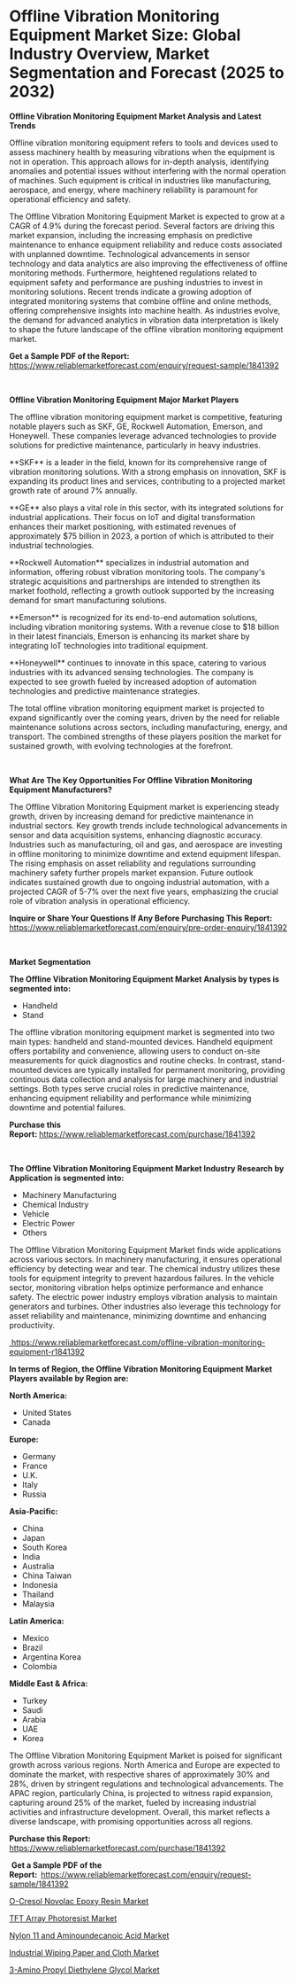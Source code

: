 <p><h1>Offline Vibration Monitoring Equipment Market Size: Global Industry Overview, Market Segmentation and Forecast (2025 to 2032)</h1></p><p><strong>Offline Vibration Monitoring Equipment Market Analysis and Latest Trends</strong></p>
<p><p>Offline vibration monitoring equipment refers to tools and devices used to assess machinery health by measuring vibrations when the equipment is not in operation. This approach allows for in-depth analysis, identifying anomalies and potential issues without interfering with the normal operation of machines. Such equipment is critical in industries like manufacturing, aerospace, and energy, where machinery reliability is paramount for operational efficiency and safety.</p><p>The Offline Vibration Monitoring Equipment Market is expected to grow at a CAGR of 4.9% during the forecast period. Several factors are driving this market expansion, including the increasing emphasis on predictive maintenance to enhance equipment reliability and reduce costs associated with unplanned downtime. Technological advancements in sensor technology and data analytics are also improving the effectiveness of offline monitoring methods. Furthermore, heightened regulations related to equipment safety and performance are pushing industries to invest in monitoring solutions. Recent trends indicate a growing adoption of integrated monitoring systems that combine offline and online methods, offering comprehensive insights into machine health. As industries evolve, the demand for advanced analytics in vibration data interpretation is likely to shape the future landscape of the offline vibration monitoring equipment market.</p></p>
<p><strong>Get a Sample PDF of the Report:&nbsp;</strong> <a href="https://www.reliablemarketforecast.com/enquiry/request-sample/1841392?utm_campaign=1897&utm_medium=2&utm_source=Github&utm_content=ia&utm_term=28022025&utm_id=offline-vibration-monitoring-equipment">https://www.reliablemarketforecast.com/enquiry/request-sample/1841392</a></p>
<p>&nbsp;</p>
<p><strong>Offline Vibration Monitoring Equipment Major Market Players</strong></p>
<p><p>The offline vibration monitoring equipment market is competitive, featuring notable players such as SKF, GE, Rockwell Automation, Emerson, and Honeywell. These companies leverage advanced technologies to provide solutions for predictive maintenance, particularly in heavy industries.</p><p>**SKF** is a leader in the field, known for its comprehensive range of vibration monitoring solutions. With a strong emphasis on innovation, SKF is expanding its product lines and services, contributing to a projected market growth rate of around 7% annually. </p><p>**GE** also plays a vital role in this sector, with its integrated solutions for industrial applications. Their focus on IoT and digital transformation enhances their market positioning, with estimated revenues of approximately $75 billion in 2023, a portion of which is attributed to their industrial technologies.</p><p>**Rockwell Automation** specializes in industrial automation and information, offering robust vibration monitoring tools. The company's strategic acquisitions and partnerships are intended to strengthen its market foothold, reflecting a growth outlook supported by the increasing demand for smart manufacturing solutions.</p><p>**Emerson** is recognized for its end-to-end automation solutions, including vibration monitoring systems. With a revenue close to $18 billion in their latest financials, Emerson is enhancing its market share by integrating IoT technologies into traditional equipment.</p><p>**Honeywell** continues to innovate in this space, catering to various industries with its advanced sensing technologies. The company is expected to see growth fueled by increased adoption of automation technologies and predictive maintenance strategies.</p><p>The total offline vibration monitoring equipment market is projected to expand significantly over the coming years, driven by the need for reliable maintenance solutions across sectors, including manufacturing, energy, and transport. The combined strengths of these players position the market for sustained growth, with evolving technologies at the forefront.</p></p>
<p>&nbsp;</p>
<p><strong>What Are The Key Opportunities For Offline Vibration Monitoring Equipment Manufacturers?</strong></p>
<p><p>The Offline Vibration Monitoring Equipment market is experiencing steady growth, driven by increasing demand for predictive maintenance in industrial sectors. Key growth trends include technological advancements in sensor and data acquisition systems, enhancing diagnostic accuracy. Industries such as manufacturing, oil and gas, and aerospace are investing in offline monitoring to minimize downtime and extend equipment lifespan. The rising emphasis on asset reliability and regulations surrounding machinery safety further propels market expansion. Future outlook indicates sustained growth due to ongoing industrial automation, with a projected CAGR of 5-7% over the next five years, emphasizing the crucial role of vibration analysis in operational efficiency.</p></p>
<p><strong>Inquire or Share Your Questions If Any Before Purchasing This Report:</strong> <a href="https://www.reliablemarketforecast.com/enquiry/pre-order-enquiry/1841392?utm_campaign=1897&utm_medium=2&utm_source=Github&utm_content=ia&utm_term=28022025&utm_id=offline-vibration-monitoring-equipment">https://www.reliablemarketforecast.com/enquiry/pre-order-enquiry/1841392</a></p>
<p>&nbsp;</p>
<p><strong>Market Segmentation</strong></p>
<p><strong>The Offline Vibration Monitoring Equipment Market Analysis by types is segmented into:</strong></p>
<p><ul><li>Handheld</li><li>Stand</li></ul></p>
<p><p>The offline vibration monitoring equipment market is segmented into two main types: handheld and stand-mounted devices. Handheld equipment offers portability and convenience, allowing users to conduct on-site measurements for quick diagnostics and routine checks. In contrast, stand-mounted devices are typically installed for permanent monitoring, providing continuous data collection and analysis for large machinery and industrial settings. Both types serve crucial roles in predictive maintenance, enhancing equipment reliability and performance while minimizing downtime and potential failures.</p></p>
<p><strong>Purchase this Report:&nbsp;</strong><a href="https://www.reliablemarketforecast.com/purchase/1841392?utm_campaign=1897&utm_medium=2&utm_source=Github&utm_content=ia&utm_term=28022025&utm_id=offline-vibration-monitoring-equipment">https://www.reliablemarketforecast.com/purchase/1841392</a></p>
<p>&nbsp;</p>
<p><strong>The Offline Vibration Monitoring Equipment Market Industry Research by Application is segmented into:</strong></p>
<p><ul><li>Machinery Manufacturing</li><li>Chemical Industry</li><li>Vehicle</li><li>Electric Power</li><li>Others</li></ul></p>
<p><p>The Offline Vibration Monitoring Equipment Market finds wide applications across various sectors. In machinery manufacturing, it ensures operational efficiency by detecting wear and tear. The chemical industry utilizes these tools for equipment integrity to prevent hazardous failures. In the vehicle sector, monitoring vibration helps optimize performance and enhance safety. The electric power industry employs vibration analysis to maintain generators and turbines. Other industries also leverage this technology for asset reliability and maintenance, minimizing downtime and enhancing productivity.</p></p>
<p><a href="https://www.reliablemarketforecast.com/offline-vibration-monitoring-equipment-r1841392?utm_campaign=1897&utm_medium=2&utm_source=Github&utm_content=ia&utm_term=28022025&utm_id=offline-vibration-monitoring-equipment">&nbsp;https://www.reliablemarketforecast.com/offline-vibration-monitoring-equipment-r1841392</a></p>
<p><strong>In terms of Region, the Offline Vibration Monitoring Equipment Market Players available by Region are:</strong></p>
<p>
    <p> <strong> North America: </strong>
        <ul>
            <li>United States</li>
            <li>Canada</li>
        </ul>
        </p> 
    <p> <strong> Europe: </strong>
        <ul>
            <li>Germany</li>
            <li>France</li>
            <li>U.K.</li>
            <li>Italy</li>
            <li>Russia</li>
        </ul>
        </p> 
    <p> <strong> Asia-Pacific: </strong>
        <ul>
            <li>China</li>
            <li>Japan</li>
            <li>South Korea</li>
            <li>India</li>
            <li>Australia</li>
            <li>China Taiwan</li>
            <li>Indonesia</li>
            <li>Thailand</li>
            <li>Malaysia</li>
        </ul>
        </p> 
    <p> <strong> Latin America: </strong>
        <ul>
            <li>Mexico</li>
            <li>Brazil</li>
            <li>Argentina Korea</li>
            <li>Colombia</li>
        </ul>
        </p> 
    <p> <strong> Middle East & Africa: </strong>
        <ul>
            <li>Turkey</li>
            <li>Saudi</li>
            <li>Arabia</li>
            <li>UAE</li>
            <li>Korea</li>
        </ul>
    </p>
    </p>
<p><p>The Offline Vibration Monitoring Equipment Market is poised for significant growth across various regions. North America and Europe are expected to dominate the market, with respective shares of approximately 30% and 28%, driven by stringent regulations and technological advancements. The APAC region, particularly China, is projected to witness rapid expansion, capturing around 25% of the market, fueled by increasing industrial activities and infrastructure development. Overall, this market reflects a diverse landscape, with promising opportunities across all regions.</p></p>
<p><strong>Purchase this Report: </strong><a href="https://www.reliablemarketforecast.com/purchase/1841392?utm_campaign=1897&utm_medium=2&utm_source=Github&utm_content=ia&utm_term=28022025&utm_id=offline-vibration-monitoring-equipment">https://www.reliablemarketforecast.com/purchase/1841392</a></p>
<p>&nbsp;<strong>Get a Sample PDF of the Report:&nbsp;&nbsp;</strong><a href="https://www.reliablemarketforecast.com/enquiry/request-sample/1841392?utm_campaign=1897&utm_medium=2&utm_source=Github&utm_content=ia&utm_term=28022025&utm_id=offline-vibration-monitoring-equipment">https://www.reliablemarketforecast.com/enquiry/request-sample/1841392</a></p>
<p><strong></strong></p>
<p><p><a href="https://github.com/chaiszepkadk/Market-Research-Report-List-1/blob/main/o-cresol-novolac-epoxy-resin-market.md?utm_campaign=1897&utm_medium=2&utm_source=Github&utm_content=ia&utm_term=28022025&utm_id=offline-vibration-monitoring-equipment">O-Cresol Novolac Epoxy Resin Market</a></p><p><a href="https://github.com/sharphadan/Market-Research-Report-List-1/blob/main/tft-array-photoresist-market.md?utm_campaign=1897&utm_medium=2&utm_source=Github&utm_content=ia&utm_term=28022025&utm_id=offline-vibration-monitoring-equipment">TFT Array Photoresist Market</a></p><p><a href="https://github.com/oeungcolesh0/Market-Research-Report-List-1/blob/main/nylon-11-and-aminoundecanoic-acid-market.md?utm_campaign=1897&utm_medium=2&utm_source=Github&utm_content=ia&utm_term=28022025&utm_id=offline-vibration-monitoring-equipment">Nylon 11 and Aminoundecanoic Acid Market</a></p><p><a href="https://github.com/wymarnaiz/Market-Research-Report-List-1/blob/main/industrial-wiping-paper-and-cloth-market.md?utm_campaign=1897&utm_medium=2&utm_source=Github&utm_content=ia&utm_term=28022025&utm_id=offline-vibration-monitoring-equipment">Industrial Wiping Paper and Cloth Market</a></p><p><a href="https://github.com/neiridionna/Market-Research-Report-List-1/blob/main/3-amino-propyl-diethylene-glycol-market.md?utm_campaign=1897&utm_medium=2&utm_source=Github&utm_content=ia&utm_term=28022025&utm_id=offline-vibration-monitoring-equipment">3-Amino Propyl Diethylene Glycol Market</a></p></p>